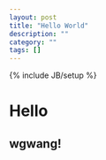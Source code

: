 ```yaml
---
layout: post
title: "Hello World"
description: ""
category: ""
tags: []
---
```

{% include JB/setup %}

# Hello #

## wgwang! ##


